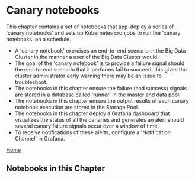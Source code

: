 # Canary notebooks

This chapter contains a set of notebooks that app-deploy a series of 'canary notebooks' and sets up Kubernetes cronjobs to run the 'canary notebooks' on a schedule.

- A 'canary notebook' exercises an end-to-end scenario in the Big Data Cluster in the manner a user of the Big Data Cluster would.
- The goal of the 'canary notebook' is to provide a failure signal should the end-to-end scenario that it performs fail to succeed, this gives the cluster administrator early warning there may be an issue to troubleshoot.
- The notebooks in this chapter ensure the failure (and success) signals are stored in a database called 'runner' in the master and data pool.
- The notebooks in this chapter ensure the output results of each canary notebook execution are stored in the Storage Pool.
- The notebooks in this chapter deploy a Grafana dashboard that visualizes the status of all the canaries and generates an alert should several canary failure signals occur over a window of time.
- To receive notifications of these alerts, configure a 'Notification Channel' in Grafana.

[Home](../readme.md)

## Notebooks in this Chapter
